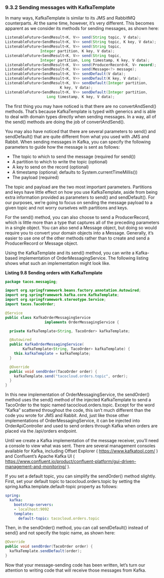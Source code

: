 ### 9.3.2 Sending messages with KafkaTemplate

In many ways, KafkaTemplate is similar to its JMS and RabbitMQ counterparts. At the same time, however, it’s very different. This becomes apparent as we consider its methods for sending messages, as shown here:

```java
ListenableFuture<SendResult<K, V>> send(String topic, V data);
ListenableFuture<SendResult<K, V>> send(String topic, K key, V data);
ListenableFuture<SendResult<K, V>> send(String topic, 
                Integer partition, K key, V data);
ListenableFuture<SendResult<K, V>> send(String topic, 
                Integer partition, Long timestamp, K key, V data);
ListenableFuture<SendResult<K, V>> send(ProducerRecord<K, V> record);
ListenableFuture<SendResult<K, V>> send(Message<?> message);
ListenableFuture<SendResult<K, V>> sendDefault(V data);
ListenableFuture<SendResult<K, V>> sendDefault(K key, V data);
ListenableFuture<SendResult<K, V>> sendDefault(Integer partition,
                         K key, V data);
ListenableFuture<SendResult<K, V>> sendDefault(Integer partition,
                   Long timestamp, K key, V data);
```

The first thing you may have noticed is that there are no convertAndSend() methods. That’s because KafkaTemplate is typed with generics and is able to deal with domain types directly when sending messages. In a way, all of the send() methods are doing the job of convertAndSend().

You may also have noticed that there are several parameters to send() and sendDefault() that are quite different from what you used with JMS and Rabbit. When sending messages in Kafka, you can specify the following parameters to guide how the message is sent as follows:

* The topic to which to send the message (required for send())
* A partition to which to write the topic (optional)
* A key to send on the record (optional)
* A timestamp (optional; defaults to System.currentTimeMillis())
* The payload (required)

The topic and payload are the two most important parameters. Partitions and keys have little effect on how you use KafkaTemplate, aside from being extra information provided as parameters to send() and sendDefault(). For our purposes, we’re going to focus on sending the message payload to a given topic and not worry ourselves with partitions and keys.

For the send() method, you can also choose to send a ProducerRecord, which is little more than a type that captures all of the preceding parameters in a single object. You can also send a Message object, but doing so would require you to convert your domain objects into a Message. Generally, it’s easier to use one of the other methods rather than to create and send a ProducerRecord or Message object.

Using the KafkaTemplate and its send() method, you can write a Kafka-based implementation of OrderMessagingService. The following listing shows what such an implementation might look like.

**Listing 9.8 Sending orders with KafkaTemplate**

```java
package tacos.messaging;

import org.springframework.beans.factory.annotation.Autowired;
import org.springframework.kafka.core.KafkaTemplate;
import org.springframework.stereotype.Service;
import tacos.TacoOrder;

@Service
public class KafkaOrderMessagingService
                  implements OrderMessagingService {

  private KafkaTemplate<String, TacoOrder> kafkaTemplate;

  @Autowired
  public KafkaOrderMessagingService(
        KafkaTemplate<String, TacoOrder> kafkaTemplate) {
    this.kafkaTemplate = kafkaTemplate;
  }

  @Override
  public void sendOrder(TacoOrder order) {
    kafkaTemplate.send("tacocloud.orders.topic", order);
  }
}
```

In this new implementation of OrderMessagingService, the sendOrder() method uses the send() method of the injected KafkaTemplate to send a TacoOrder to the topic named tacocloud.orders.topic. Except for the word “Kafka” scattered throughout the code, this isn’t much different than the code you wrote for JMS and Rabbit. And, just like those other implementations of OrderMessagingService, it can be injected into OrderApiController and used to send orders through Kafka when orders are placed via the /api/orders endpoint.

Until we create a Kafka implementation of the message receiver, you’ll need a console to view what was sent. There are several management consoles available for Kafka, including Offset Explorer ( https://www.kafkatool.com/ )  and Confluent’s Apache Kafka UI ( https://www.confluent.io/product/confluent-platform/gui-driven-management-and-monitoring/ ).

If you set a default topic, you can simplify the sendOrder() method slightly. First, set your default topic to tacocloud.orders.topic by setting the spring.kafka.template.default-topic property as follows:

```yaml
spring:
  kafka:
    bootstrap-servers:
    - localhost:9092
    template:
      default-topic: tacocloud.orders.topic
```

Then, in the sendOrder() method, you can call sendDefault() instead of send() and not specify the topic name, as shown here:

```java
@Override
public void sendOrder(TacoOrder order) {
  kafkaTemplate.sendDefault(order);
}
```

Now that your message-sending code has been written, let’s turn our attention to writing code that will receive those messages from Kafka.
